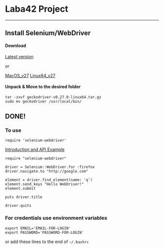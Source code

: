 # Laba42 Project

---

## Install Selenium/WebDriver
####  Download
[Latest version](https://github.com/mozilla/geckodriver/releases)

or

[MacOS_v27](https://github.com/mozilla/geckodriver/releases/download/v0.27.0/geckodriver-v0.27.0-macos.tar.gz)
[Linux64_v27](https://github.com/mozilla/geckodriver/releases/download/v0.27.0/geckodriver-v0.27.0-linux64.tar.gz)

####  Unpack & Move to the desired folder

```
tar -zxvf geckodriver-v0.27.0-linux64.tar.gz
sudo mv geckodriver /usr/local/bin/
```
## DONE!

### To use

`require 'selenium-webdriver'`

[Introduction and API Example](https://github.com/SeleniumHQ/selenium/wiki/Ruby-Bindings)

```
require "selenium-webdriver"

driver = Selenium::WebDriver.for :firefox
driver.navigate.to "http://google.com"

element = driver.find_element(name: 'q')
element.send_keys "Hello WebDriver!"
element.submit

puts driver.title

driver.quits
```


### For credentials use environment variables

```
export EMAIL='EMAIL-FOR-LOGIN'
export PASSWORD='PASSWORD-FOR-LOGIN'
```

 or add these lines to the end of `~/.bashrc`
